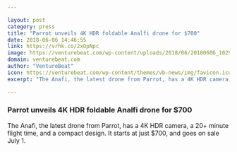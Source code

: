 ```yaml
---

layout: post
category: press
title: "Parrot unveils 4K HDR foldable Analfi drone for $700"
date: 2018-06-06 14:46:55
link: https://vrhk.co/2xOpNpc
image: https://venturebeat.com/wp-content/uploads/2018/06/20180606_102937_HDR.jpg?fit=4656%2C3104&strip=all
domain: venturebeat.com
author: "VentureBeat"
icon: https://venturebeat.com/wp-content/themes/vb-news/img/favicon.ico
excerpt: "The Anafi, the latest drone from Parrot, has a 4K HDR camera, a 20+ minute flight time, and a compact design. It starts at just $700, and goes on sale July 1."

---
```


### Parrot unveils 4K HDR foldable Analfi drone for $700

The Anafi, the latest drone from Parrot, has a 4K HDR camera, a 20+ minute flight time, and a compact design. It starts at just $700, and goes on sale July 1.
